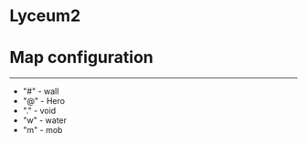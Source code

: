 # Lyceum2
# Map configuration

***
* "#" - wall 
* "@" - Hero 
* "." - void 
* "w" - water 
* "m" - mob  
